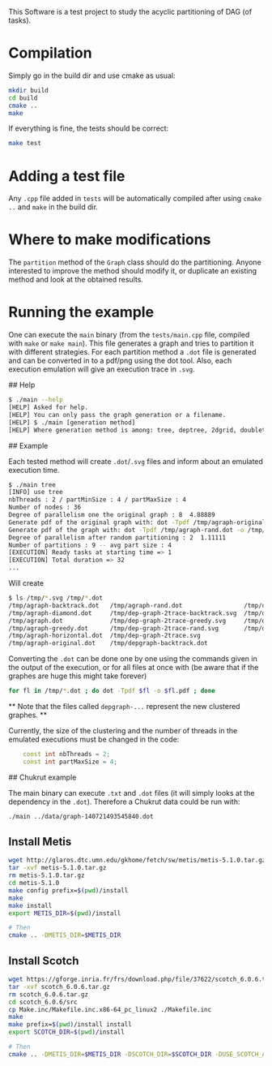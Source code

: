 This Software is a test project to study the acyclic partitioning of DAG (of tasks).

# Compilation

Simply go in the build dir and use cmake as usual:
```bash
mkdir build
cd build
cmake ..
make
```

If everything is fine, the tests should be correct:
```bash
make test
```

# Adding a test file

Any `.cpp` file added in `tests` will be automatically compiled after using `cmake ..` and `make` in the build dir.

# Where to make modifications

The `partition` method of the `Graph` class should do the partitioning.
Anyone interested to improve the method should modify it, or duplicate an existing method and look at the obtained results.

# Running the example

One can execute the `main` binary (from the `tests/main.cpp` file, compiled with `make` or `make main`).
This file generates a graph and tries to partition it with different strategies.
For each partition method a `.dot` file is generated and can be converted in to a pdf/png using the dot tool.
Also, each execution emulation will give an execution trace in `.svg`.

## Help

```bash
$ ./main --help
[HELP] Asked for help.
[HELP] You can only pass the graph generation or a filename.
[HELP] $ ./main [generation method]
[HELP] Where generation method is among: tree, deptree, 2dgrid, doubletree, filename
```

## Example

Each tested method will create `.dot`/`.svg` files and inform about an emulated execution time.

```bash
$ ./main tree
[INFO] use tree
nbThreads : 2 / partMinSize : 4 / partMaxSize : 4
Number of nodes : 36
Degree of parallelism one the original graph : 8  4.88889
Generate pdf of the original graph with: dot -Tpdf /tmp/agraph-original.dot -o /tmp/agraph-original.pdf
Generate pdf of the graph with: dot -Tpdf /tmp/agraph-rand.dot -o /tmp/agraph-rand.pdf
Degree of parallelism after random partitioning : 2  1.11111
Number of partitions : 9 -- avg part size : 4
[EXECUTION] Ready tasks at starting time => 1
[EXECUTION] Total duration => 32
...
```

Will create
```bash
$ ls /tmp/*.svg /tmp/*.dot
/tmp/agraph-backtrack.dot   /tmp/agraph-rand.dot                 /tmp/depgraph-diamond.dot
/tmp/agraph-diamond.dot     /tmp/dep-graph-2trace-backtrack.svg  /tmp/depgraph.dot
/tmp/agraph.dot             /tmp/dep-graph-2trace-greedy.svg     /tmp/depgraph-greedy.dot
/tmp/agraph-greedy.dot      /tmp/dep-graph-2trace-rand.svg       /tmp/depgraph-horizontal.dot
/tmp/agraph-horizontal.dot  /tmp/dep-graph-2trace.svg
/tmp/agraph-original.dot    /tmp/depgraph-backtrack.dot
```

Converting the `.dot` can be done one by one using the commands given in the output of the execution, or for all files at once with (be aware that if the graphes are huge this might take forever)
```bash
for fl in /tmp/*.dot ; do dot -Tpdf $fl -o $fl.pdf ; done
```

** Note that the files called `depgraph-...` represent the new clustered graphes. **

Currently, the size of the clustering and the number of threads in the emulated executions must be changed in the code:
```cpp
    const int nbThreads = 2;
    const int partMaxSize = 4;
```

## Chukrut example

The main binary can execute `.txt` and `.dot` files (it will simply looks at the dependency in the `.dot`).
Therefore a Chukrut data could be run with:
```bash
./main ../data/graph-140721493545840.dot
```

## Install Metis

```bash
wget http://glaros.dtc.umn.edu/gkhome/fetch/sw/metis/metis-5.1.0.tar.gz
tar -xvf metis-5.1.0.tar.gz
rm metis-5.1.0.tar.gz
cd metis-5.1.0
make config prefix=$(pwd)/install
make
make install
export METIS_DIR=$(pwd)/install

# Then
cmake .. -DMETIS_DIR=$METIS_DIR
```

## Install Scotch

```bash
wget https://gforge.inria.fr/frs/download.php/file/37622/scotch_6.0.6.tar.gz
tar -xvf scotch_6.0.6.tar.gz
rm scotch_6.0.6.tar.gz
cd scotch_6.0.6/src
cp Make.inc/Makefile.inc.x86-64_pc_linux2 ./Makefile.inc
make
make prefix=$(pwd)/install install
export SCOTCH_DIR=$(pwd)/install

# Then
cmake .. -DMETIS_DIR=$METIS_DIR -DSCOTCH_DIR=$SCOTCH_DIR -DUSE_SCOTCH_AS_METIS=ON
```



